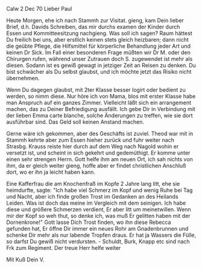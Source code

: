  Calw 2 Dec 70
Lieber Paul

Heute Morgen, ehe ich nach Stammh zur Visitat. gieng, kam Dein lieber Brief, d.h. Davids Schreiben, das mir durchs examen der Kinder durch Essen und Kommitteesitzung nachgieng. Was soll ich sagen? Raum hättest Du freilich bei uns, aber erstlich keinen stets gleich heizbaren; dann nicht die geübte Pflege, die Hilfsmittel für körperliche Behandlung jeder Art und keinen Dr Sick. Im Fall einer besonderen Frage müßten wir Dr M. oder den Chirurgen rufen, während unser Zutrauen doch S. zugewendet ist mehr als diesen. Sodann ist es gewiß gewagt in jetziger Zeit an Reisen zu denken. Du bist schwächer als Du selbst glaubst, und ich möchte jetzt das Risiko nicht übernehmen.

Wenn Du dagegen glaubst, mit 2ter Klasse besser logirt oder bedient zu werden, so nimm diese. Nur höre ich von Mama, blos mit erster Klasse habe man Anspruch auf ein ganzes Zimmer. Vielleicht läßt sich ein arrangement machen, das zu Deiner Befriedigung ausfällt. Ich gebe Dir in Verbindung mit der lieben Emma carte blanche, solche Änderungen zu treffen, wie sie dort ausführbar sind. Das Geld soll keinen Anstand machen.

Gerne wäre ich gekommen, aber des Geschäfts ist zuviel. Theod war mit in Stammh kehrte aber zum Essen hieher zurück und fuhr weiter nach Strasbg. 
Krauss reiste hier durch auf dem Weg nach Nagold wohin er versetzt ist, und scheint in sich gekehrt und gedemüthigt. Er komme unter einen sehr strengen Herrn. Gott helfe ihm am neuen Ort, ich sah nichts von ihm, da er gleich weiter gieng, hoffe aber er findet christlichen Anschluß dort, wo er ihn ja leicht haben kann.

Eine Kafferfrau die am Knochenfraß im Kopfe 2 Jahre lang litt, ehe sie heimdurfte, sagte: "Ich habe viel Schmerz im Kopf und wenig Ruhe bei Tag und Nacht, aber ich finde großen Trost im Gedanken an des Heilands Leiden. Was ist doch das meine im Vergleich mit dem seinigen. Ich habe diese und größere Schmerzen verdient, Er aber litt um meinetwillen. Wenn mir der Kopf so weh thut, so denke ich, was muß Er gelitten haben mit der Dornenkrone!" Gott lasse Dich Trost finden, wo ihn diese Rebecca gefunden hat, Er öffne Dir immer ein neues Rohr am Gnadenbrunnen und schenke Dir mehr als nur labende Tropfen draus. Er hat ja Wassers die Fülle, so darfst Du gewiß nicht verdursten. - Schuldt, Burk, Knapp etc sind nach Frk zum Regiment. Der treue Herr helfe weiter

 Mit Kuß Dein V.
